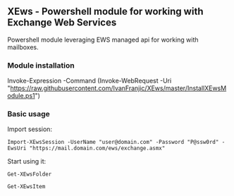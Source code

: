 ## XEws - Powershell module for working with Exchange Web Services

Powershell module leveraging EWS managed api for working with mailboxes.

### Module installation

Invoke-Expression -Command (Invoke-WebRequest -Uri "https://raw.githubusercontent.com/IvanFranjic/XEws/master/InstallXEwsModule.ps1")


### Basic usage

Import session:

```
Import-XEwsSession -UserName "user@domain.com" -Password "P@ssw0rd" -EwsUri "https://mail.domain.com/ews/exchange.asmx"
```

Start using it:

```
Get-XEwsFolder
```

```
Get-XEwsItem
```